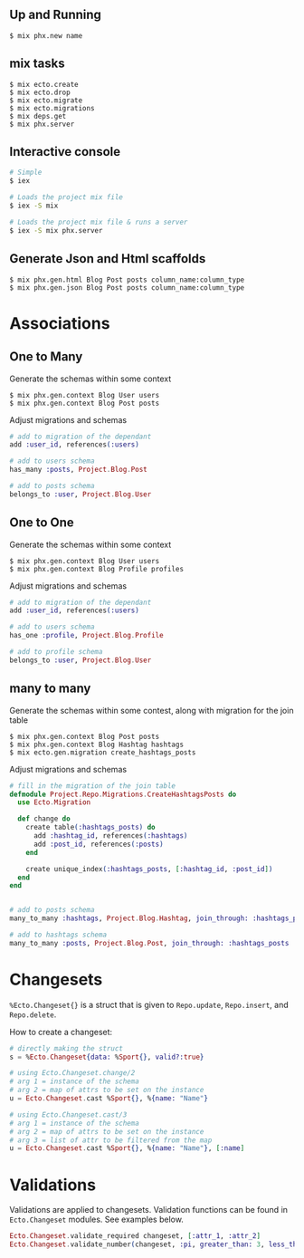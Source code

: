 ## Up and Running
```
$ mix phx.new name
```

## mix tasks
```
$ mix ecto.create
$ mix ecto.drop
$ mix ecto.migrate
$ mix ecto.migrations
$ mix deps.get
$ mix phx.server
```

## Interactive console
```bash
# Simple
$ iex

# Loads the project mix file
$ iex -S mix

# Loads the project mix file & runs a server
$ iex -S mix phx.server
```

## Generate Json and Html scaffolds
```
$ mix phx.gen.html Blog Post posts column_name:column_type
$ mix phx.gen.json Blog Post posts column_name:column_type
```

# Associations
## One to Many
Generate the schemas within some context
```
$ mix phx.gen.context Blog User users 
$ mix phx.gen.context Blog Post posts
```
Adjust migrations and schemas
```elixir
# add to migration of the dependant
add :user_id, references(:users)

# add to users schema
has_many :posts, Project.Blog.Post

# add to posts schema
belongs_to :user, Project.Blog.User
```

## One to One
Generate the schemas within some context
```
$ mix phx.gen.context Blog User users 
$ mix phx.gen.context Blog Profile profiles
```
Adjust migrations and schemas
```elixir
# add to migration of the dependant
add :user_id, references(:users)

# add to users schema
has_one :profile, Project.Blog.Profile

# add to profile schema
belongs_to :user, Project.Blog.User
```

## many to many
Generate the schemas within some contest, along with migration for the join table 
```
$ mix phx.gen.context Blog Post posts
$ mix phx.gen.context Blog Hashtag hashtags
$ mix ecto.gen.migration create_hashtags_posts
```
Adjust migrations and schemas
```elixir
# fill in the migration of the join table
defmodule Project.Repo.Migrations.CreateHashtagsPosts do
  use Ecto.Migration

  def change do
    create table(:hashtags_posts) do
      add :hashtag_id, references(:hashtags)
      add :post_id, references(:posts)
    end

    create unique_index(:hashtags_posts, [:hashtag_id, :post_id])
  end
end


# add to posts schema
many_to_many :hashtags, Project.Blog.Hashtag, join_through: :hashtags_posts

# add to hashtags schema
many_to_many :posts, Project.Blog.Post, join_through: :hashtags_posts
```

# Changesets
`%Ecto.Changeset{}` is a struct that is given to `Repo.update`, `Repo.insert`, and `Repo.delete`.

How to create a changeset:
```elixir
# directly making the struct
s = %Ecto.Changeset{data: %Sport{}, valid?:true}

# using Ecto.Changeset.change/2
# arg 1 = instance of the schema
# arg 2 = map of attrs to be set on the instance
u = Ecto.Changeset.cast %Sport{}, %{name: "Name"}

# using Ecto.Changeset.cast/3
# arg 1 = instance of the schema
# arg 2 = map of attrs to be set on the instance
# arg 3 = list of attr to be filtered from the map
u = Ecto.Changeset.cast %Sport{}, %{name: "Name"}, [:name]
```

# Validations
Validations are applied to changesets. Validation functions can be found in `Ecto.Changeset` modules. See examples below.
```elixir
Ecto.Changeset.validate_required changeset, [:attr_1, :attr_2]
Ecto.Changeset.validate_number(changeset, :pi, greater_than: 3, less_than: 4)
```
